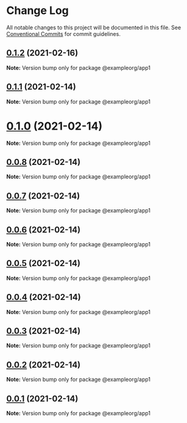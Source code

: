 # Change Log

All notable changes to this project will be documented in this file.
See [Conventional Commits](https://conventionalcommits.org) for commit guidelines.

## [0.1.2](https://github.com/petermikitsh/learn-single-spa/compare/v0.1.1...v0.1.2) (2021-02-16)

**Note:** Version bump only for package @exampleorg/app1





## [0.1.1](https://github.com/petermikitsh/learn-single-spa/compare/v0.1.0...v0.1.1) (2021-02-14)

**Note:** Version bump only for package @exampleorg/app1





# [0.1.0](https://github.com/petermikitsh/learn-single-spa/compare/v0.0.8...v0.1.0) (2021-02-14)

**Note:** Version bump only for package @exampleorg/app1





## [0.0.8](https://github.com/petermikitsh/learn-single-spa/compare/v0.0.7...v0.0.8) (2021-02-14)

**Note:** Version bump only for package @exampleorg/app1





## [0.0.7](https://github.com/petermikitsh/learn-single-spa/compare/v0.0.6...v0.0.7) (2021-02-14)

**Note:** Version bump only for package @exampleorg/app1





## [0.0.6](https://github.com/petermikitsh/learn-single-spa/compare/v0.0.5...v0.0.6) (2021-02-14)

**Note:** Version bump only for package @exampleorg/app1





## [0.0.5](https://github.com/petermikitsh/learn-single-spa/compare/v0.0.4...v0.0.5) (2021-02-14)

**Note:** Version bump only for package @exampleorg/app1





## [0.0.4](https://github.com/petermikitsh/learn-single-spa/compare/v0.0.3...v0.0.4) (2021-02-14)

**Note:** Version bump only for package @exampleorg/app1





## [0.0.3](https://github.com/petermikitsh/learn-single-spa/compare/v0.0.2...v0.0.3) (2021-02-14)

**Note:** Version bump only for package @exampleorg/app1





## [0.0.2](https://github.com/petermikitsh/learn-single-spa/compare/v0.0.1...v0.0.2) (2021-02-14)

**Note:** Version bump only for package @exampleorg/app1





## [0.0.1](https://github.com/petermikitsh/learn-single-spa/compare/v0.0.0-canary-f520365...v0.0.1) (2021-02-14)

**Note:** Version bump only for package @exampleorg/app1
